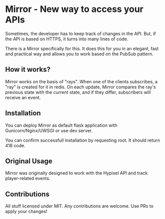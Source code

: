 # Mirror - New way to access your APIs

Sometimes, the developer has to keep track of changes in the API. But, if the API is based on HTTPS, it turns into many lines of code.

There is a Mirror specifically for this. It does this for you in an elegant, fast and practical way and allows you to work based on the PubSub pattern.

## How it works?

Mirror works on the basis of "rays". When one of the clients subscribes, a "ray" is created for it in redis. On each update, Mirror compares the ray's previous state with the current state, and if they differ, subscribers will receive an event.

## Installation

You can deploy Mirror as default flask application with Gunicorn/Nginx/UWSGI or use dev server.

You can confirm successfull installation by requesting root. It should return 418 code.

## Original Usage

Mirror was originally designed to work with the Hypixel API and track player-related events.

## Contributions

All stuff licensed under MIT. Any contributions are welcome.
Use PRs to apply your changes!